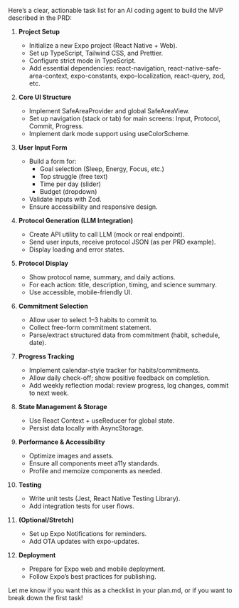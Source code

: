 Here’s a clear, actionable task list for an AI coding agent to build the MVP described in the PRD:

1. **Project Setup**
   - Initialize a new Expo project (React Native + Web).
   - Set up TypeScript, Tailwind CSS, and Prettier.
   - Configure strict mode in TypeScript.
   - Add essential dependencies: react-navigation, react-native-safe-area-context, expo-constants, expo-localization, react-query, zod, etc.

2. **Core UI Structure**
   - Implement SafeAreaProvider and global SafeAreaView.
   - Set up navigation (stack or tab) for main screens: Input, Protocol, Commit, Progress.
   - Implement dark mode support using useColorScheme.

3. **User Input Form**
   - Build a form for:
     - Goal selection (Sleep, Energy, Focus, etc.)
     - Top struggle (free text)
     - Time per day (slider)
     - Budget (dropdown)
   - Validate inputs with Zod.
   - Ensure accessibility and responsive design.

4. **Protocol Generation (LLM Integration)**
   - Create API utility to call LLM (mock or real endpoint).
   - Send user inputs, receive protocol JSON (as per PRD example).
   - Display loading and error states.

5. **Protocol Display**
   - Show protocol name, summary, and daily actions.
   - For each action: title, description, timing, and science summary.
   - Use accessible, mobile-friendly UI.

6. **Commitment Selection**
   - Allow user to select 1–3 habits to commit to.
   - Collect free-form commitment statement.
   - Parse/extract structured data from commitment (habit, schedule, date).

7. **Progress Tracking**
   - Implement calendar-style tracker for habits/commitments.
   - Allow daily check-off; show positive feedback on completion.
   - Add weekly reflection modal: review progress, log changes, commit to next week.

8. **State Management & Storage**
   - Use React Context + useReducer for global state.
   - Persist data locally with AsyncStorage.

9. **Performance & Accessibility**
   - Optimize images and assets.
   - Ensure all components meet a11y standards.
   - Profile and memoize components as needed.

10. **Testing**
    - Write unit tests (Jest, React Native Testing Library).
    - Add integration tests for user flows.

11. **(Optional/Stretch)**
    - Set up Expo Notifications for reminders.
    - Add OTA updates with expo-updates.

12. **Deployment**
    - Prepare for Expo web and mobile deployment.
    - Follow Expo’s best practices for publishing.

Let me know if you want this as a checklist in your plan.md, or if you want to break down the first task!
